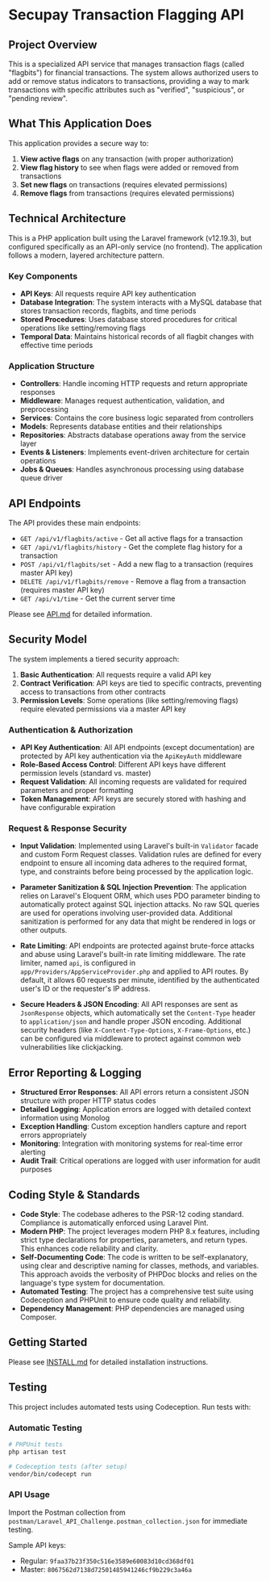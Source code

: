 # Secupay Transaction Flagging API

## Project Overview

This is a specialized API service that manages transaction flags (called "flagbits") for financial transactions. The system allows authorized users to add or remove status indicators to transactions, providing a way to mark transactions with specific attributes such as "verified", "suspicious", or "pending review".

## What This Application Does

This application provides a secure way to:

1. **View active flags** on any transaction (with proper authorization)
2. **View flag history** to see when flags were added or removed from transactions
3. **Set new flags** on transactions (requires elevated permissions)
4. **Remove flags** from transactions (requires elevated permissions)

## Technical Architecture

This is a PHP application built using the Laravel framework (v12.19.3), but configured specifically as an API-only service (no frontend). The application follows a modern, layered architecture pattern.

### Key Components

- **API Keys**: All requests require API key authentication
- **Database Integration**: The system interacts with a MySQL database that stores transaction records, flagbits, and time periods
- **Stored Procedures**: Uses database stored procedures for critical operations like setting/removing flags
- **Temporal Data**: Maintains historical records of all flagbit changes with effective time periods

### Application Structure

- **Controllers**: Handle incoming HTTP requests and return appropriate responses
- **Middleware**: Manages request authentication, validation, and preprocessing
- **Services**: Contains the core business logic separated from controllers
- **Models**: Represents database entities and their relationships
- **Repositories**: Abstracts database operations away from the service layer
- **Events & Listeners**: Implements event-driven architecture for certain operations
- **Jobs & Queues**: Handles asynchronous processing using database queue driver

## API Endpoints

The API provides these main endpoints:

- `GET /api/v1/flagbits/active` - Get all active flags for a transaction
- `GET /api/v1/flagbits/history` - Get the complete flag history for a transaction
- `POST /api/v1/flagbits/set` - Add a new flag to a transaction (requires master API key)
- `DELETE /api/v1/flagbits/remove` - Remove a flag from a transaction (requires master API key)
- `GET /api/v1/time` - Get the current server time

Please see [API.md](API.md) for detailed information.

## Security Model

The system implements a tiered security approach:

1. **Basic Authentication**: All requests require a valid API key
2. **Contract Verification**: API keys are tied to specific contracts, preventing access to transactions from other contracts
3. **Permission Levels**: Some operations (like setting/removing flags) require elevated permissions via a master API key

### Authentication & Authorization

- **API Key Authentication**: All API endpoints (except documentation) are protected by API key authentication via the `ApiKeyAuth` middleware
- **Role-Based Access Control**: Different API keys have different permission levels (standard vs. master)
- **Request Validation**: All incoming requests are validated for required parameters and proper formatting
- **Token Management**: API keys are securely stored with hashing and have configurable expiration

### Request & Response Security

- **Input Validation**: Implemented using Laravel's built-in `Validator` facade and custom Form Request classes. Validation rules are defined for every endpoint to ensure all incoming data adheres to the required format, type, and constraints before being processed by the application logic.

- **Parameter Sanitization & SQL Injection Prevention**: The application relies on Laravel's Eloquent ORM, which uses PDO parameter binding to automatically protect against SQL injection attacks. No raw SQL queries are used for operations involving user-provided data. Additional sanitization is performed for any data that might be rendered in logs or other outputs.

- **Rate Limiting**: API endpoints are protected against brute-force attacks and abuse using Laravel's built-in rate limiting middleware. The rate limiter, named `api`, is configured in `app/Providers/AppServiceProvider.php` and applied to API routes. By default, it allows 60 requests per minute, identified by the authenticated user's ID or the requester's IP address.

- **Secure Headers & JSON Encoding**: All API responses are sent as `JsonResponse` objects, which automatically set the `Content-Type` header to `application/json` and handle proper JSON encoding. Additional security headers (like `X-Content-Type-Options`, `X-Frame-Options`, etc.) can be configured via middleware to protect against common web vulnerabilities like clickjacking.

## Error Reporting & Logging

- **Structured Error Responses**: All API errors return a consistent JSON structure with proper HTTP status codes
- **Detailed Logging**: Application errors are logged with detailed context information using Monolog
- **Exception Handling**: Custom exception handlers capture and report errors appropriately
- **Monitoring**: Integration with monitoring systems for real-time error alerting
- **Audit Trail**: Critical operations are logged with user information for audit purposes

## Coding Style & Standards

- **Code Style**: The codebase adheres to the PSR-12 coding standard. Compliance is automatically enforced using Laravel Pint.
- **Modern PHP**: The project leverages modern PHP 8.x features, including strict type declarations for properties, parameters, and return types. This enhances code reliability and clarity.
- **Self-Documenting Code**: The code is written to be self-explanatory, using clear and descriptive naming for classes, methods, and variables. This approach avoids the verbosity of PHPDoc blocks and relies on the language's type system for documentation.
- **Automated Testing**: The project has a comprehensive test suite using Codeception and PHPUnit to ensure code quality and reliability.
- **Dependency Management**: PHP dependencies are managed using Composer.

## Getting Started

Please see [INSTALL.md](INSTALL.md) for detailed installation instructions.

## Testing

This project includes automated tests using Codeception. Run tests with:

### Automatic Testing

```bash
# PHPUnit tests
php artisan test

# Codeception tests (after setup)
vendor/bin/codecept run
```

### API Usage

Import the Postman collection from `postman/Laravel_API_Challenge.postman_collection.json` for immediate testing.

Sample API keys:
- Regular: `9faa37b23f350c516e3589e60083d10cd368df01`
- Master: `8067562d7138d72501485941246cf9b229c3a46a`
